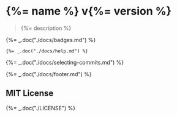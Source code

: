 # {%= name %} v{%= version %}

> {%= description %}

{%= _.doc("./docs/badges.md") %}

```
{%= _.doc("./docs/help.md") %}
```

{%= _.doc("./docs/selecting-commits.md") %}

{%= _.doc("./docs/footer.md") %}

## MIT License

{%= _.doc("./LICENSE") %}
